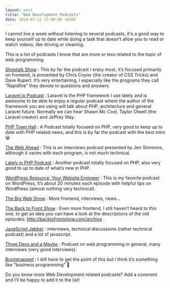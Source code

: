 ```yaml
---
layout: post
title: "Web Development Podcasts"
date: 2014-07-12 17:00:00 +0100
---
```

I cannot live a week without listening to several podcasts, it's a good way to keep yourself up to date while doing a task that doesn’t allow you to read or watch videos, like driving or cleaning.

This is a list of podcasts I know that are more or less related to the topic of web programming

[Shoptalk Show](http://shoptalkshow.com/)
: This by far the podcast I enjoy most, it’s focused primarily on frontend, is presented by Chris Coyier (the creator of CSS Tricks) and Dave Rupert. It’s very entertaining, I especially like the programs they call “Rapidfire” they devote to questions and answers.

[Laravel.io Podcast](http://www.buzzsprout.com/11908)
: Laravel is the PHP framework I use lately and is awesome to be able to enjoy a regular podcast where the author of the framework you are using will talk about PHP, architecture and general Laravel future. Normally we can hear Shawn Mc Cool, Taylor Otwell (the Laravel creator) and Jeffrey Way.

[PHP Town Hall](http://phptownhall.com/)
: A Podcast totally focused on PHP, very good to keep up to date with PHP related news, and this is by far the podcast with the best intro 😀

[The Web Ahead](http://5by5.tv/webahead)
: This is an interviews podcast presented by Jen Simmons, although it varies with each program, is not much technical.

[Lately in PHP Podcast](http://www.phpclasses.org/blog/category/podcast/)
: Another podcast totally focused on PHP, also very good to up to date of what’s new in PHP.

[WordPress Resource: Your Website Engineer](http://yourwebsiteengineer.com/)
: This is my favorite podcast on WordPress, it’s about 20 minutes each episode with helpful tips on WordPress (almost nothing very technical).

[The Big Web Show](http://www.muleradio.net/thebigwebshow/)
: More frontend, interviews, news…

[The Back to Front Show](http://backtofrontshow.com/)
: Even more frontend, I still haven’t heard to this one, to get an idea you can have a look at the descriptions of the old episodes: http://backtofrontshow.com/archive .

[JavaScript Jabber](http://javascriptjabber.com/)
: Interviews, technical discussions (rather technical podcast) and a lot of javascript.

[Three Devs and a Maybe](http://threedevsandamaybe.com/)
: Podcast on web programming in general, many interviews (very good interviews).

[Bootstrapped](http://bootstrapped.fm/)
: I still have to get the point of this but I think it’s something like “business programming” 🙂



Do you know more Web Development related podcasts? Add a comment and I’ll be happy to add it to the list!
